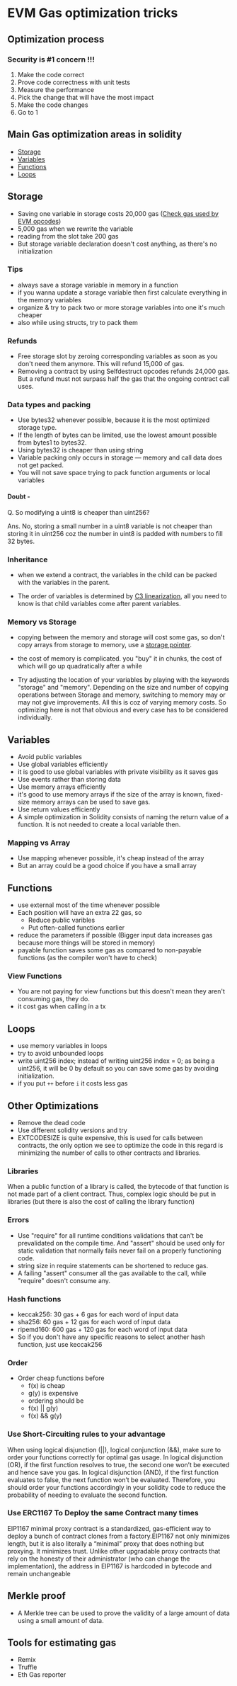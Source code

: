 # EVM Gas optimization tricks

## Optimization process

### Security is #1 concern !!!

1. Make the code correct
2. Prove code correctness with unit tests
3. Measure the performance
4. Pick the change that will have the most impact
5. Make the code changes
6. Go to 1

## Main Gas optimization areas in solidity

- [Storage](#storage)
- [Variables](#variables)
- [Functions](#functions)
- [Loops](#loops)

## Storage

- Saving one variable in storage costs 20,000 gas (<a href="#some-more-resources">Check gas used by EVM opcodes</a>)
- 5,000 gas when we rewrite the variable
- reading from the slot take 200 gas
- But storage variable declaration doesn't cost anything, as there's no initialization

### Tips

- always save a storage variable in memory in a function
- if you wanna update a storage variable then first calculate everything in the memory variables
- organize & try to pack two or more storage variables into one it's much cheaper
- also while using structs, try to pack them

### Refunds

- Free storage slot by zeroing corresponding variables as soon as you don't need them anymore. This will refund 15,000 of gas.
- Removing a contract by using Selfdestruct opcodes refunds 24,000 gas. But a refund must not surpass half the gas that the ongoing contract call uses.

### Data types and packing

- Use bytes32 whenever possible, because it is the most optimized storage type.
- If the length of bytes can be limited, use the lowest amount possible from bytes1 to bytes32.
- Using bytes32 is cheaper than using string
- Variable packing only occurs in storage — memory and call data does not get packed. 
- You will not save space trying to pack function arguments or local variables

#### Doubt -

Q. So modifying a uint8 is cheaper than uint256?

Ans. No, storing a small number in a uint8 variable is not cheaper than storing it in uint256 coz the number in uint8 is padded with numbers to fill 32 bytes.

### Inheritance

- when we extend a contract, the variables in the child can be packed with the variables in the parent.

- The order of variables is determined by [C3 linearization](https://en.wikipedia.org/wiki/C3_linearization), all you need to know is that child variables come after parent variables.

### Memory vs Storage

- copying between the memory and storage will cost some gas, so don't copy arrays from storage to memory, use a [storage pointer](https://blog.b9lab.com/storage-pointers-in-solidity-7dcfaa536089).

- the cost of memory is complicated. you "buy" it in chunks, the cost of which will go up quadratically after a while

- Try adjusting the location of your variables by playing with the keywords "storage" and "memory". Depending on the size and number of copying operations between Storage and memory, switching to memory may or may not give improvements. All this is coz of varying memory costs. So optimizing here is not that obvious and every case has to be considered individually.

## Variables

- Avoid public variables
- Use global variables efficiently
- it is good to use global variables with private visibility as it saves gas
- Use events rather than storing data
- Use memory arrays efficiently
- it's good to use memory arrays if the size of the array is known, fixed-size memory arrays can be used to save gas.
- Use return values efficiently
- A simple optimization in Solidity consists of naming the return value of a function. It is not needed to create a local variable then.

### Mapping vs Array

- Use mapping whenever possible, it's cheap instead of the array
- But an array could be a good choice if you have a small array

## Functions

- use external most of the time whenever possible
- Each position will have an extra 22 gas, so
  - Reduce public varibles
  - Put often-called functions earlier
- reduce the parameters if possible (Bigger input data increases gas because more things will be stored in memory)
- payable function saves some gas as compared to non-payable functions (as the compiler won't have to check)

### View Functions

- You are not paying for view functions but this doesn't mean they aren't consuming gas, they do.
- it cost gas when calling in a tx

## Loops

- use memory variables in loops
- try to avoid unbounded loops
- write uint256 index; instead of writing uint256 index = 0; as being a uint256, it will be 0 by default so you can save some gas by avoiding initialization.
- if you put `++` before `i` it costs less gas

## Other Optimizations

- Remove the dead code
- Use different solidity versions and try
- EXTCODESIZE is quite expensive, this is used for calls between contracts, the only option we see to optimize the code in this regard is minimizing the number of calls to other contracts and libraries.

### Libraries

When a public function of a library is called, the bytecode of that function is not made part of a client contract. Thus, complex logic should be put in libraries (but there is also the cost of calling the library function)

### Errors

- Use "require" for all runtime conditions validations that can't be prevalidated on the compile time. And "assert" should be used only for static validation that normally fails never fail on a properly functioning code.
- string size in require statements can be shortened to reduce gas.
- A failing "assert" consumer all the gas available to the call, while "require" doesn't consume any.

### Hash functions

- keccak256: 30 gas + 6 gas for each word of input data
- sha256: 60 gas + 12 gas for each word of input data
- ripemd160: 600 gas + 120 gas for each word of input data
- So if you don't have any specific reasons to select another hash function, just use keccak256

### Order

- Order cheap functions before
  - f(x) is cheap
  - g(y) is expensive
  - ordering should be
  - f(x) || g(y)
  - f(x) && g(y)

### Use Short-Circuiting rules to your advantage

When using logical disjunction (||), logical conjunction (&&), make sure to order your functions correctly for optimal gas usage. In logical disjunction (OR), if the first function resolves to true, the second one won’t be executed and hence save you gas. In logical disjunction (AND), if the first function evaluates to false, the next function won’t be evaluated. Therefore, you should order your functions accordingly in your solidity code to reduce the probability of needing to evaluate the second function.

### Use ERC1167 To Deploy the same Contract many times

EIP1167 minimal proxy contract is a standardized, gas-efficient way to deploy a bunch of contract clones from a factory.EIP1167 not only minimizes length, but it is also literally a “minimal” proxy that does nothing but proxying. It minimizes trust. Unlike other upgradable proxy contracts that rely on the honesty of their administrator (who can change the implementation), the address in EIP1167 is hardcoded in bytecode and remain unchangeable


## Merkle proof

- A Merkle tree can be used to prove the validity of a large amount of data using a small amount of data.

## Tools for estimating gas

- Remix
- Truffle
- Eth Gas reporter
